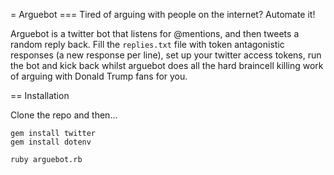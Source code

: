 = Arguebot
=== Tired of arguing with people on the internet? Automate it!

Arguebot is a twitter bot that listens for @mentions, and then tweets a random reply back. Fill the `replies.txt` file with token antagonistic responses (a new response per line), set up your twitter access tokens, run the bot and kick back whilst arguebot does all the hard braincell killing work of arguing with Donald Trump fans for you.

== Installation

Clone the repo and then...

```
gem install twitter
gem install dotenv

ruby arguebot.rb
```
